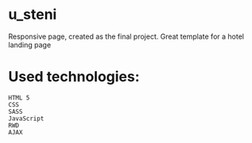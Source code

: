 # u_steni

Responsive page, created as the final project. Great template for a hotel landing page

# Used technologies:

    HTML 5
    CSS
    SASS
    JavaScript
    RWD
    AJAX
    
